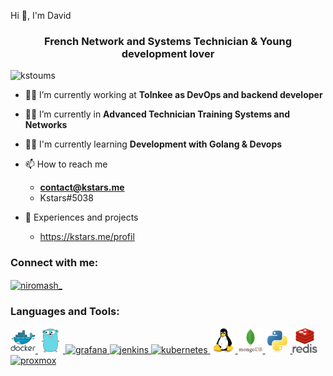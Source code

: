 Hi 👋, I'm David
<h3 align="center">French Network and Systems Technician & Young development lover</h3>

<p align="left"> <img src="https://komarev.com/ghpvc/?username=kstoums&label=Profile%20views&color=0e75b6&style=flat" alt="kstoums" /> </p>

- 🧑‍🔧 I’m currently working at
**Tolnkee as DevOps and backend developer**

<!-- - 🧑‍🎓 I’m currently studying in
**SUPINFO** -->

- 🧑‍🎓 I’m currently in
**Advanced Technician Training Systems and Networks**

- 🧑‍🎓 I'm currently learning
**Development with Golang & Devops**

- 📫 How to reach me 
  - **contact@kstars.me**
  - Kstars#5038

- 📗 Experiences and projects 
  - https://kstars.me/profil

<h3 align="left">Connect with me:</h3>
<p align="left">
<a href="https://twitter.com/Kstarss_" target="blank"><img align="center" src="https://raw.githubusercontent.com/rahuldkjain/github-profile-readme-generator/master/src/images/icons/Social/twitter.svg" alt="niromash_" height="30" width="40" /></a>

<h3 align="left">Languages and Tools:</h3>
<p align="left"> <a href="https://www.docker.com/" target="_blank" rel="noreferrer"> <img src="https://raw.githubusercontent.com/devicons/devicon/master/icons/docker/docker-original-wordmark.svg" alt="docker" width="40" height="40"/> </a> <a href="https://golang.org" target="_blank" rel="noreferrer"> <img src="https://raw.githubusercontent.com/devicons/devicon/master/icons/go/go-original.svg" alt="go" width="40" height="40"/> </a> <a href="https://grafana.com" target="_blank" rel="noreferrer"> <img src="https://www.vectorlogo.zone/logos/grafana/grafana-icon.svg" alt="grafana" width="40" height="40"/> </a> </a> <a href="https://www.jenkins.io" target="_blank" rel="noreferrer"> <img src="https://www.vectorlogo.zone/logos/jenkins/jenkins-icon.svg" alt="jenkins" width="40" height="40"/> </a> <a href="https://kubernetes.io" target="_blank" rel="noreferrer"> <img src="https://www.vectorlogo.zone/logos/kubernetes/kubernetes-icon.svg" alt="kubernetes" width="40" height="40"/> </a> <a href="https://www.linux.org/" target="_blank" rel="noreferrer"> <img src="https://raw.githubusercontent.com/devicons/devicon/master/icons/linux/linux-original.svg" alt="linux" width="40" height="40"/> </a> <a href="https://www.mongodb.com/" target="_blank" rel="noreferrer"> <img src="https://raw.githubusercontent.com/devicons/devicon/master/icons/mongodb/mongodb-original-wordmark.svg" alt="mongodb" width="40" height="40"/> </a> <a href="https://www.python.org" target="_blank" rel="noreferrer"> <img src="https://raw.githubusercontent.com/devicons/devicon/master/icons/python/python-original.svg" alt="python" width="40" height="40"/> </a> <a href="https://redis.io" target="_blank" rel="noreferrer"> <img src="https://raw.githubusercontent.com/devicons/devicon/master/icons/redis/redis-original-wordmark.svg" alt="redis" width="40" height="40"/> </a>
<a href="https://www.proxmox.com/en/" target="_blank" rel="noreferrer"> <img src="https://zupimages.net/up/23/14/n6oa.png" alt="proxmox" width="40" height="40"/> </a></p>
<!-- 
<br><br> -->

<!-- 👨‍🏫 Thanks to my lifelong teacher <a href=https://github.com/Niromash>Niromash</a> -->

<!---
KStoums/KStoums is a ✨ special ✨ repository because its `README.md` (this file) appears on your GitHub profile.
You can click the Preview link to take a look at your changes.
--->
